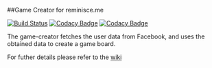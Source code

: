 
##Game Creator for reminisce.me

[![Build Status](https://travis-ci.org/reminisceme/game-creator.svg?branch=master)](https://travis-ci.org/reminisceme/game-creator)
[![Codacy Badge](https://api.codacy.com/project/badge/grade/a1618ddd953a48339f3b9765e9e9ebd5)](https://www.codacy.com/app/pirroh/game-creator)
[![Codacy Badge](https://api.codacy.com/project/badge/coverage/a1618ddd953a48339f3b9765e9e9ebd5)](https://www.codacy.com/app/pirroh/game-creator)

The game-creator fetches the user data from Facebook, and uses the obtained data to create a game board.

For futher details please refer to the [wiki](https://github.com/reminisceme/game-creator/wiki)
